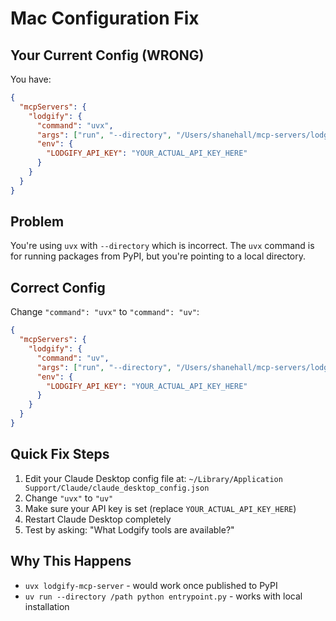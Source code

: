# Mac Configuration Fix

## Your Current Config (WRONG)

You have:
```json
{
  "mcpServers": {
    "lodgify": {
      "command": "uvx",
      "args": ["run", "--directory", "/Users/shanehall/mcp-servers/lodgify-mcp-server", "python", "entrypoint.py"],
      "env": {
        "LODGIFY_API_KEY": "YOUR_ACTUAL_API_KEY_HERE"
      }
    }
  }
}
```

## Problem
You're using `uvx` with `--directory` which is incorrect. The `uvx` command is for running packages from PyPI, but you're pointing to a local directory.

## Correct Config
Change `"command": "uvx"` to `"command": "uv"`:

```json
{
  "mcpServers": {
    "lodgify": {
      "command": "uv",
      "args": ["run", "--directory", "/Users/shanehall/mcp-servers/lodgify-mcp-server", "python", "entrypoint.py"],
      "env": {
        "LODGIFY_API_KEY": "YOUR_ACTUAL_API_KEY_HERE"
      }
    }
  }
}
```

## Quick Fix Steps
1. Edit your Claude Desktop config file at: `~/Library/Application Support/Claude/claude_desktop_config.json`
2. Change `"uvx"` to `"uv"` 
3. Make sure your API key is set (replace `YOUR_ACTUAL_API_KEY_HERE`)
4. Restart Claude Desktop completely
5. Test by asking: "What Lodgify tools are available?"

## Why This Happens
- `uvx lodgify-mcp-server` - would work once published to PyPI
- `uv run --directory /path python entrypoint.py` - works with local installation
